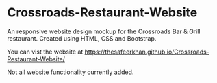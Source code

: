 # Crossroads-Restaurant-Website
An responsive website design mockup for the Crossroads Bar &amp; Grill restaurant. Created using HTML, CSS and Bootstrap.

You can vist the website at https://thesafeerkhan.github.io/Crossroads-Restaurant-Website/

Not all website functionality currently added.

